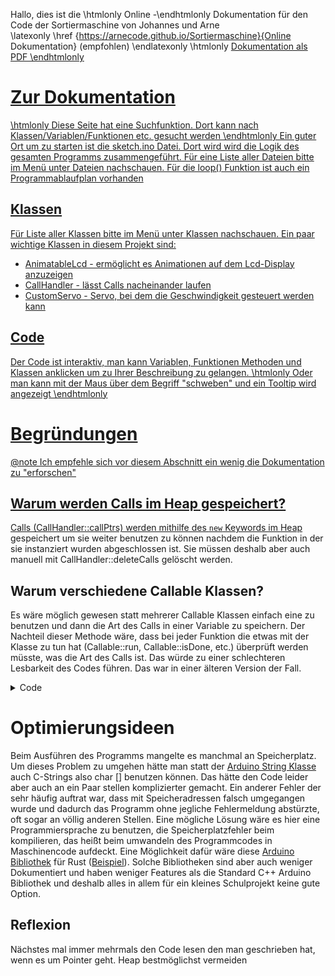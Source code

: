 Hallo, dies ist die \htmlonly Online -\endhtmlonly Dokumentation für den Code der Sortiermaschine von Johannes und Arne   
\latexonly \href {https://arnecode.github.io/Sortiermaschine}{Online Dokumentation} (empfohlen) \endlatexonly
\htmlonly <a href="doc.pdf">Dokumentation als PDF \endhtmlonly
# Zur Dokumentation
\htmlonly Diese Seite hat eine Suchfunktion. Dort kann nach Klassen/Variablen/Funktionen etc. gesucht werden  \endhtmlonly
Ein guter Ort um zu starten ist die sketch.ino Datei. Dort wird wird die Logik des gesamten Programms zusammengeführt. Für eine Liste aller Dateien bitte im Menü unter Dateien nachschauen.
Für die loop() Funktion ist auch ein Programmablaufplan vorhanden
## Klassen
Für Liste aller Klassen bitte im Menü unter Klassen nachschauen. 
Ein paar wichtige Klassen in diesem Projekt sind:
- AnimatableLcd - ermöglicht es Animationen auf dem Lcd-Display anzuzeigen
- CallHandler - lässt Calls nacheinander laufen
- CustomServo - Servo, bei dem die Geschwindigkeit gesteuert werden kann  
## Code
Der Code ist interaktiv, man kann Variablen, Funktionen Methoden und Klassen anklicken um zu Ihrer Beschreibung zu gelangen. \htmlonly Oder man kann mit der Maus über dem Begriff "schweben" und ein Tooltip wird angezeigt \endhtmlonly

# Begründungen
@note Ich empfehle sich vor diesem Abschnitt ein wenig die Dokumentation zu "erforschen"

## Warum werden Calls im Heap gespeichert?
Calls (CallHandler::callPtrs) werden mithilfe des ```new``` Keywords im <a href="https://www.geeksforgeeks.org/stack-vs-heap-memory-allocation/" target="_blank">Heap</a> gespeichert um sie weiter benutzen zu können nachdem die Funktion in der sie instanziert wurden abgeschlossen ist. Sie müssen deshalb aber auch manuell mit CallHandler::deleteCalls gelöscht werden.
## Warum verschiedene Callable Klassen? 

Es wäre möglich gewesen statt mehrerer Callable Klassen einfach eine zu benutzen und dann die Art des Calls in einer Variable zu speichern. Der Nachteil dieser Methode wäre, dass bei jeder Funktion die etwas mit der Klasse zu tun hat (Callable::run, Callable::isDone, etc.) überprüft werden müsste, was die Art des Calls ist. Das würde zu einer schlechteren Lesbarkeit des Codes führen. Das war in einer älteren Version der Fall.
<details>
<summary>Code</summary>
\code{.cpp}
class LcdHandler {
  public:
    enum AnimType {
      DOT,
      LOADING,
      NO_ANIMATION
    };
    struct LcdString {
      long duration;
      AnimType animType;
      String text;
      LcdString(String text, long duration, AnimType animType = NO_ANIMATION): text(text), duration(duration), animType(animType) {}
      operator String() const {
        return text;
      }
    };
    bool running = false;
  private:
    LcdString * currString;
    long t;
    LcdString * lastString;
    LcdString * lcdStrings;
    long stepDuration;
    long lastRefresh;
    void( * callback)(); //function pointer
  public:
    ~LcdHandler() {
      delete[] lcdStrings;
    }
    void init() {
      lcd.init();
      lcd.backlight();
      lcd.createChar(0, loading_empty_c);
      lcd.createChar(1, loading_full_c);
    }
    void setStrings(LcdString newLcdStrings[], size_t numStrings, void( * newCallback)() = NULL, int newStepDuration = 1000) {
      delete[] lcdStrings; //Speicherplatz frei machen
      lcdStrings = newLcdStrings;
      currString = newLcdStrings;
      lastString = newLcdStrings + numStrings - 1;
      t = millis();
      stepDuration = newStepDuration;
      lastRefresh = millis();
      running = true;
      callback = newCallback;
      prepareAnimation(currString);
    }
    void prepareAnimation(LcdString* currString) {
      switch (currString->animType) {
        case LOADING:
          stepDuration = currString->duration / 9;
          if (currString->text.length() > 16) {
            Serial.print("text given for loading animation is to long, text: ");
            Serial.println(*currString);
          }
          printCentered(*currString);
          lcd.setCursor(LOADING_BAR_OFFSET, 1);
          for (int i = 0; i < 8; i++) {
            lcd.write(0);
          }
          lcd.print("0% ");
          break;
        case DOT:
          printPretty(currString->text + String("   "));
          break;
        default:
          printPretty(*currString);
      }
    }
    void printCentered(String text, int length = -1, int row = 0) { //length<=16
      if (length == -1) {
        length = text.length();
      }
      int offset = (16 - length) / 2; //rundet immer ab, da int
      lcd.setCursor(offset, row);
      lcd.print(text);
    }
    void printPretty(String text) { //handelt zeilenumbrüche und schreibt zentriert
      lcd.clear();
      int length = text.length();
      if (length <= 16) {
        printCentered(text, length);
        return 0;
      }
      int spacePos = -1;
      for (int i = 15; i >= 0; i--) {
        if (text[i] == ' ') {
          spacePos = i;
          break;
        }
      }
      String row1, row2;
      if (spacePos != -1) {
        row1 = text.substring(0, spacePos);
        row2 = text.substring(spacePos + 1);
      } else {
        row1 = text.substring(0, 16);
        row2 = text.substring(16);
      }
      printCentered(row1, row1.length(), 0);
      printCentered(row2, row2.length(), 1);
    }
    void printAnimated() {
      long time = millis();
      AnimType type = currString->animType;
      if (type == DOT) {
        if ((time - lastRefresh) < stepDuration) {
          return;
        }
        lastRefresh = time;
        int numDots = ((time - t) / stepDuration) % 4;
        char dots[4];
        for (int i = 0; i < 3; i++) {
          if (i < numDots) {
            dots[i] = '.';
          } else {
            dots[i] = ' ';
          }
        }
        dots[3] = '\0';
        printPretty(currString->text + dots);
      } else if (type == LOADING) {
        short percent = (time - t) * 100 / currString->duration;
        if (time - lastRefresh > stepDuration) {
          short nToFill = percent * 8 / 100;
          if (nToFill == 0) {
            return;
          }
          lcd.setCursor(nToFill + LOADING_BAR_OFFSET - 1, 1);
          lcd.write(1);
          lastRefresh = time;
        }
        lcd.setCursor(8 + LOADING_BAR_OFFSET, 1);
        lcd.print(percent);
        lcd.print("%");
      } else {
        Serial.println("unknown animation type");
      }
    }
    void animate() {
      if (!running) {
        return;
      }
      int timePassed = millis() - t;
      if (timePassed > currString -> duration) {
        if (currString + 1 > lastString) {
          running = false;
          if (callback != NULL) {
            callback();
          }
          return;
        }
        currString++;
        t = millis();
        prepareAnimation(currString);
        return;
      }
      if (currString->animType == NO_ANIMATION) {
        return;
      }
      printAnimated();
    }
};
\endcode
</details>
 

# Optimierungsideen

Beim Ausführen des Programms mangelte es manchmal an Speicherplatz. Um dieses Problem zu umgehen hätte man statt der [Arduino String Klasse](https://www.arduino.cc/reference/de/language/variables/data-types/stringobject/) auch C-Strings also char [] benutzen können. Das hätte den Code leider aber auch an ein Paar stellen komplizierter gemacht. Ein anderer Fehler der sehr häufig auftrat war, dass mit Speicheradressen falsch umgegangen wurde und dadurch das Programm ohne jegliche Fehlermeldung abstürzte, oft sogar an völlig anderen Stellen. Eine mögliche Lösung wäre es hier eine Programmiersprache zu benutzen, die Speicherplatzfehler beim kompilieren, das heißt beim umwandeln des Programmcodes in Maschinencode aufdeckt. Eine Möglichkeit dafür wäre diese [Arduino Bibliothek](https://github.com/Rahix/avr-hal) für Rust ([Beispiel](https://creativcoder.dev/rust-on-arduino-uno)). Solche Bibliotheken sind aber auch weniger Dokumentiert und haben weniger Features als die Standard C++ Arduino Bibliothek und deshalb alles in allem für ein kleines Schulprojekt keine gute Option. 

## Reflexion
Nächstes mal immer mehrmals den Code lesen den man geschrieben hat, wenn es um Pointer geht. Heap bestmöglichst vermeiden